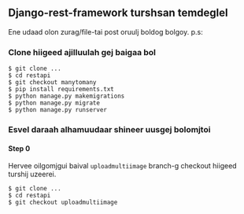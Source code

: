 ## Django-rest-framework turshsan temdeglel

Ene udaad olon zurag/file-tai post oruulj boldog bolgoy.
p.s:

### Clone hiigeed ajilluulah gej baigaa bol

```
$ git clone ...
$ cd restapi
$ git checkout manytomany
$ pip install requirements.txt
$ python manage.py makemigrations
$ python manage.py migrate
$ python manage.py runserver
```

### Esvel daraah alhamuudaar shineer uusgej bolomjtoi

#### Step 0
Hervee oilgomjgui baival ```uploadmultiimage``` branch-g checkout hiigeed turshij uzeerei.
```
$ git clone ...
$ cd restapi
$ git checkout uploadmultiimage
```
